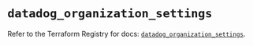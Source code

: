 # `datadog_organization_settings`

Refer to the Terraform Registry for docs: [`datadog_organization_settings`](https://registry.terraform.io/providers/datadog/datadog/3.71.0/docs/resources/organization_settings).
